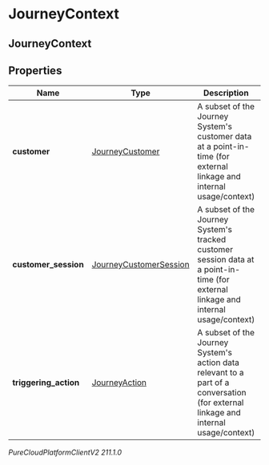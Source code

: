# JourneyContext

## JourneyContext

## Properties

|Name | Type | Description | Notes|
|------------ | ------------- | ------------- | -------------|
| **customer** | [JourneyCustomer](JourneyCustomer) | A subset of the Journey System&#39;s customer data at a point-in-time (for external linkage and internal usage/context) | |
| **customer_session** | [JourneyCustomerSession](JourneyCustomerSession) | A subset of the Journey System&#39;s tracked customer session data at a point-in-time (for external linkage and internal usage/context) | [optional] |
| **triggering_action** | [JourneyAction](JourneyAction) | A subset of the Journey System&#39;s action data relevant to a part of a conversation (for external linkage and internal usage/context) | [optional] |



_PureCloudPlatformClientV2 211.1.0_
